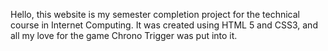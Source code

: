 Hello, this website is my semester completion project for the technical course in Internet Computing. It was created using HTML 5 and CSS3, and all my love for the game Chrono Trigger was put into it.
